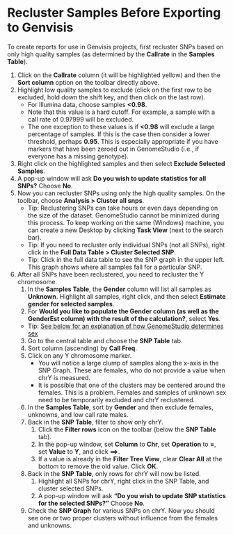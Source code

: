 # Recluster Samples Before Exporting to Genvisis

To create reports for use in Genvisis projects, first recluster SNPs based on only high quality samples (as determined by the **Callrate** in the **Samples Table**).

1. Click on the **Callrate** column (it will be highlighted yellow) and then the **Sort column** option on the toolbar directly above.
2. Highlight low quality samples to exclude (click on the first row to be excluded, hold down the shift key, and then click on the last row).
    * For Illumina data, choose samples **<0.98**.
    * Note that this value is a hard cutoff. For example, a sample with a call rate of 0.97999 will be excluded.
    * The one exception to these values is if **<0.98** will exclude a large percentage of samples. If this is the case then consider a lower threshold, perhaps **0.95**. This is especially appropriate if you have markers that have been zeroed out in GenomeStudio (i.e., if everyone has a missing genotype).
3. Right click on the highlighted samples and then select **Exclude Selected Samples**.
4. A pop-up window will ask **Do you wish to update statistics for all SNPs?** Choose **No**.
5. Now you can recluster SNPs using only the high quality samples. On the toolbar, choose **Analysis > Cluster all snps**.
    * Tip: Reclustering SNPs can take hours or even days depending on the size of the dataset. GenomeStudio cannot be minimized during this process. To keep working on the same (Windows) machine, you can create a new Desktop by clicking **Task View** (next to the search bar).
    * Tip: If you need to recluster only individual SNPs (not all SNPs), right click in the **Full Data Table > Cluster Selected SNP**.
    * Tip: Click in the full data table to see the SNP graph in the upper left. This graph shows where all samples fall for a particular SNP.
6. After all SNPs have been reclustered, you need to recluster the Y chromosome.
    1. In the **Samples Table**, the **Gender** column will list all samples as **Unknown**. Highlight all samples, right click, and then select **Estimate gender for selected samples**.
    2. For **Would you like to populate the Gender column (as well as the GenderEst column) with the result of the calculation?**, select **Yes**.
      * Tip: [See below for an explanation of how GenomeStudio determines sex](sex-determination-explained.md)
   3. Go to the central table and choose the **SNP Table** tab.
   4. Sort column (ascending) by **Call Freq**.
   5. Click on any Y chromosome marker.
      * You will notice a large clump of samples along the x-axis in the SNP Graph. These are females, who do not provide a value when chrY is measured.
      * It is possible that one of the clusters may be centered around the females. This is a problem. Females and samples of unknown sex need to be temporarily excluded and chrY reclustered.
   7. In the **Samples Table**, sort by **Gender** and then exclude females, unknowns, and low call rate males.
   8. Back in the **SNP Table**, filter to show only chrY.
      1. Click the **Filter rows** icon on the toolbar (below the **SNP Table** tab).
      2. In the pop-up window, set **Column** to **Chr**, set **Operation** to **=**, set **Value** to **Y**, and click **==>**.
      3. If a value is already in the **Filter Tree View**, clear **Clear All** at the bottom to remove the old value. Click **OK**.
   9. Back in the **SNP Table**, only rows for chrY will now be listed.
      1. Highlight all SNPs for chrY, right click in the SNP Table, and cluster selected SNPs.
      2. A pop-up window will ask **“Do you wish to update SNP statistics for the selected SNPs?”** Choose **No**.
   10. Check the **SNP Graph** for various SNPs on chrY. Now you should see one or two proper clusters without influence from the females and unknowns.
